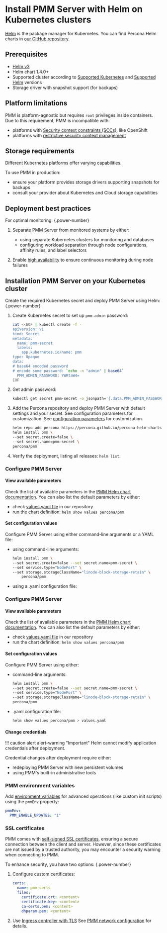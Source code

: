 # Install PMM Server with Helm on Kubernetes clusters

[Helm](https://github.com/helm/helm) is the package manager for Kubernetes. You can find Percona Helm charts in [our GitHub repository](https://github.com/percona/percona-helm-charts). 

## Prerequisites

  - [Helm v3](https://docs.helm.sh/using_helm/#installing-helm)
  - Helm chart 1.4.0+
  - Supported cluster according to [Supported Kubernetes](https://kubernetes.io/releases/version-skew-policy/#supported-versions) and [Supported Helm](https://helm.sh/docs/topics/version_skew/) versions
  - Storage driver with snapshot support (for backups)

## Platform limitations

PMM is platform-agnostic but requires `root` privileges inside containers. Due to this requirement, PMM is incompatible with:

- platforms with [Security context constraints (SCCs)](https://docs.openshift.com/container-platform/latest/security/container_security/security-platform.html#security-deployment-sccs_security-platform), like OpenShift
- platforms with [restrictive security context management](https://docs.openshift.com/container-platform/latest/authentication/managing-security-context-constraints.html)

## Storage requirements

Different Kubernetes platforms offer varying capabilities. 

To use PMM in production: 

- ensure your platform provides storage drivers supporting snapshots for backups
- consult your provider about Kubernetes and Cloud storage capabilities


## Deployment best practices

For optimal monitoring:
{.power-number}

1. Separate PMM Server from monitored systems by either:

    - using separate Kubernetes clusters for monitoring and databases
    - configuring workload separation through node configurations, affinity rules, and label selectors

2. Enable [high availability](https://kubernetes.io/docs/setup/production-environment/tools/kubeadm/ha-topology/) to ensure continuous monitoring during node failures

## Installation PMM Server on your Kubernetes cluster

Create the required Kubernetes secret and deploy PMM Server using Helm:
{.power-number}

1. Create Kubernetes secret to set up `pmm-admin` password:
    ```sh
    cat <<EOF | kubectl create -f -
    apiVersion: v1
    kind: Secret
    metadata:
      name: pmm-secret
      labels:
        app.kubernetes.io/name: pmm
    type: Opaque
    data:
    # base64 encoded password
    # encode some password: `echo -n "admin" | base64`
      PMM_ADMIN_PASSWORD: YWRtaW4=
    EOF
    ```

2. Get admin password:

    ```sh
    kubectl get secret pmm-secret -o jsonpath='{.data.PMM_ADMIN_PASSWORD}' | base64 --decode
    ```

3. Add the Percona repository and deploy PMM Server with default settings and your secret. See configuration parameters for customization. See [configuration parameters]((#view-available-parameters)) for customization.

    ```sh
    helm repo add percona https://percona.github.io/percona-helm-charts/
    helm install pmm \
    --set secret.create=false \
    --set secret.name=pmm-secret \
    percona/pmm
    ```

4. Verify the deployment, listing all releases: `helm list`.

### Configure PMM Server

#### View available parameters

Check the list of available parameters in the [PMM Helm chart documentation](https://github.com/percona/percona-helm-charts/tree/main/charts/pmm#parameters). You can also list the default parameters by either: 
-  check [values.yaml file](https://github.com/percona/percona-helm-charts/blob/main/charts/pmm/values.yaml) in our repository
- run the chart definition: `helm show values percona/pmm`

#### Set configuration values

Configure PMM Server using either command-line arguments or a YAML file:

 - using command-line arguments: 
    ```sh
    helm install pmm \
    --set secret.create=false --set secret.name=pmm-secret \
    --set service.type="NodePort" \
    --set storage.storageClassName="linode-block-storage-retain" \
        percona/pmm
    ```
- using a .yaml configuration file: 


### Configure PMM Server

#### View available parameters

Check the list of available parameters in the [PMM Helm chart documentation](https://github.com/percona/percona-helm-charts/tree/main/charts/pmm#parameters). You can also list the default parameters by either: 
-  check [values.yaml file](https://github.com/percona/percona-helm-charts/blob/main/charts/pmm/values.yaml) in our repository
- run the chart definition: `helm show values percona/pmm`

#### Set configuration values

Configure PMM Server using either:

- command-line arguments:

    ```sh
    helm install pmm \
    --set secret.create=false --set secret.name=pmm-secret \
    --set service.type="NodePort" \
    --set storage.storageClassName="linode-block-storage-retain" \
    percona/pmm
    ```

- .yaml configuration file:
  ```sh
  helm show values percona/pmm > values.yaml
  ``` 
 
#### Change credentials

!!! caution alert alert-warning "Important"
    Helm cannot modify application credentials after deployment.

Credential changes after deployment require either:

- redeploying PMM Server with new persistent volumes
- using PMM's built-in administrative tools


### PMM environment variables

Add [environment variables](../docker/env_var.md) for advanced operations (like custom init scripts) using the `pmmEnv` property:

```yaml
pmmEnv:
  PMM_ENABLE_UPDATES: "1"
```

### SSL certificates

PMM comes with [self-signed SSL certificates]((../../../../pmm-admin/security/ssl_encryption.md)), ensuring a secure connection between the client and server. However, since these certificates are not issued by a trusted authority, you may encounter a security warning when connecting to PMM.

To enhance security, you have two options: 
{.power-number}

1. Configure custom certificates:

    ```yaml
    certs:
      name: pmm-certs
      files:
        certificate.crt: <content>
        certificate.key: <content>
        ca-certs.pem: <content>
        dhparam.pem: <content>
    ```

2. Use [Ingress controller with TLS]((https://kubernetes.io/docs/concepts/services-networking/ingress/#tls)) See [PMM network configuration](https://github.com/percona/percona-helm-charts/tree/main/charts/pmm#pmm-network-configuration) for details.







